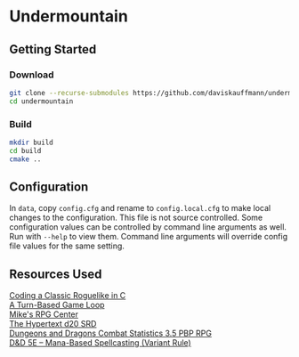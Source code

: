 # Undermountain

## Getting Started

### Download

```sh
git clone --recurse-submodules https://github.com/daviskauffmann/undermountain.git
cd undermountain
```

### Build

```sh
mkdir build
cd build
cmake ..
```

## Configuration

In `data`, copy `config.cfg` and rename to `config.local.cfg` to make local changes to the configuration. This file is not source controlled. Some configuration values can be controlled by command line arguments as well. Run with `--help` to view them. Command line arguments will override config file values for the same setting.

## Resources Used

[Coding a Classic Roguelike in C](https://www.youtube.com/playlist?list=PLnjvY7knqLad8seP1ZIMQZ354buAmXMax)  
[A Turn-Based Game Loop](http://journal.stuffwithstuff.com/2014/07/15/a-turn-based-game-loop)  
[Mike's RPG Center](https://mikesrpgcenter.com)  
[The Hypertext d20 SRD](https://www.d20srd.org/index.htm)  
[Dungeons and Dragons Combat Statistics 3.5 PBP RPG](https://www.worldofmedieval.com/dungeons_dragons/ch21s02.html)  
[D&D 5E – Mana-Based Spellcasting (Variant Rule)](https://olddungeonmaster.com/2017/04/13/dd-5e-mana-based-spellcasting-variant-rule)  
